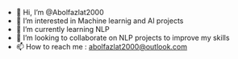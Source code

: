 - 👋 Hi, I’m @Abolfazlat2000
- 👀 I’m interested in Machine learnig and AI projects
- 🌱 I’m currently learning NLP 
- 💞️ I’m looking to collaborate on NLP projects to improve my skills
- 📫 How to reach me : abolfazlat2000@outlook.com

<!---
Abolfazlat2000/Abolfazlat2000 is a ✨ special ✨ repository because its `README.md` (this file) appears on your GitHub profile.
You can click the Preview link to take a look at your changes.
--->
